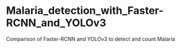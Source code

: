 # Malaria_detection_with_Faster-RCNN_and_YOLOv3
Comparison of Faster-RCNN and YOLOv3 to detect and count Malaria
